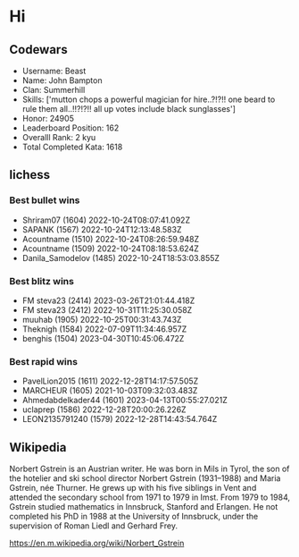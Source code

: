 # Hi

<!-- start-data -->
## Codewars

- Username: Beast
- Name: John Bampton
- Clan: Summerhill
- Skills: ['mutton chops a powerful magician for hire..?!?!! one beard to rule them all..!!?!?!! all up votes include black sunglasses']
- Honor: 24905
- Leaderboard Position: 162
- Overalll Rank: 2 kyu
- Total Completed Kata: 1618

## lichess

### Best bullet wins

- Shriram07 (1604) 2022-10-24T08:07:41.092Z
- SAPANK (1567) 2022-10-24T12:13:48.583Z
- Acountname (1510) 2022-10-24T08:26:59.948Z
- Acountname (1509) 2022-10-24T08:18:53.624Z
- Danila_Samodelov (1485) 2022-10-24T18:53:03.855Z

### Best blitz wins

- FM steva23 (2414) 2023-03-26T21:01:44.418Z
- FM steva23 (2412) 2022-10-31T11:25:30.058Z
- muuhab (1905) 2022-10-25T00:31:43.743Z
- Theknigh (1584) 2022-07-09T11:34:46.957Z
- benghis (1504) 2023-04-30T10:45:06.472Z

### Best rapid wins

- PavelLion2015 (1611) 2022-12-28T14:17:57.505Z
- MARCHEUR (1605) 2021-10-03T09:32:03.483Z
- Ahmedabdelkader44 (1601) 2023-04-13T00:55:27.021Z
- uclaprep (1586) 2022-12-28T20:00:26.226Z
- LEON2135791240 (1579) 2022-12-28T14:43:54.764Z

## Wikipedia

Norbert Gstrein is an Austrian writer. He was born in Mils in Tyrol, the son of the hotelier and ski school director Norbert Gstrein (1931–1988) and Maria Gstrein, née Thurner. He grews up with his five siblings in Vent and attended the secondary school from 1971 to 1979 in Imst. From 1979 to 1984, Gstrein studied mathematics in Innsbruck, Stanford and Erlangen. He not completed his PhD in 1988 at the University of Innsbruck, under the supervision of Roman Liedl and Gerhard Frey.

https://en.m.wikipedia.org/wiki/Norbert_Gstrein
